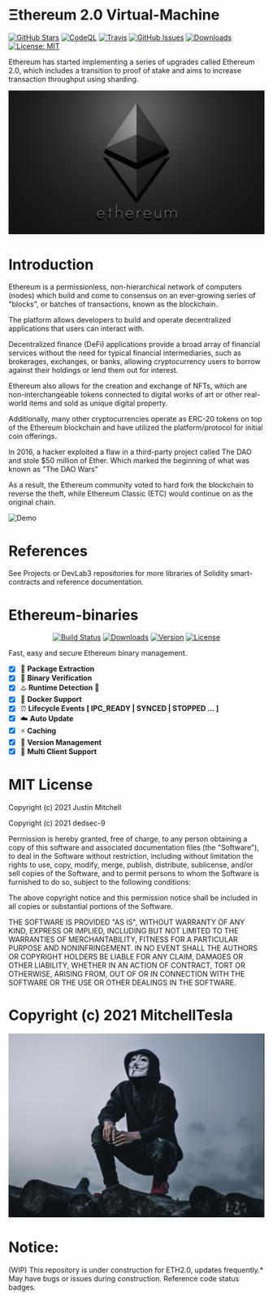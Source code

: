 # Ξthereum 2.0 Virtual-Machine 
[![GitHub Stars](https://img.shields.io/github/stars/mitchelltesla/Ethereum_2.0.svg)](https://github.com/mitchelltesla/Ethereum_2.0/stargazers)
[![CodeQL](https://github.com/MitchellTesla/Ethereum2.0/actions/workflows/codeql-analysis.yml/badge.svg)](https://github.com/MitchellTesla/Ethereum2.0/actions/workflows/codeql-analysis.yml)
[![Travis](https://travis-ci.org/mitchelltesla/Ethereum_2.0.svg?branch=develop)](https://travis-ci.org/mitchelltesla/Ethereum_2.0)
[![GitHub Issues](https://img.shields.io/github/issues/mitchelltesla/Ethereum_2.0.svg)](https://github.com/mitchelltesla/Ethereum_2.0/issues)
[![Downloads](https://img.shields.io/npm/dw/web3x-evm-es.svg)](https://www.npmjs.com/package/web3x-evm-es)
[![License: MIT](https://img.shields.io/badge/License-MIT-blue.svg)](https://github.com/mitchelltesla/Ethereum_2.0/blob/develop/Ethereum_2.0-codegen/LICENSE)
  
Ethereum has started implementing a series of upgrades called Ethereum 2.0, which includes a transition to proof of stake and aims to increase transaction throughput using sharding.
<p align="center">
  <img src="MTeslaEthereumlogo.png" alt="demo" />
</p>
  
# Introduction 
Ethereum is a permissionless, non-hierarchical network of computers (nodes) which build and come to consensus on an ever-growing series of "blocks", or batches of transactions, known as the blockchain. 

The platform allows developers to build and operate decentralized applications that users can interact with.  

Decentralized finance (DeFi) applications provide a broad array of financial services without the need for typical financial intermediaries, such as brokerages, exchanges, or banks, allowing cryptocurrency users to borrow against their holdings or lend them out for interest. 

Ethereum also allows for the creation and exchange of NFTs, which are non-interchangeable tokens connected to digital works of art or other real-world items and sold as unique digital property. 

Additionally, many other cryptocurrencies operate as ERC-20 tokens on top of the Ethereum blockchain and have utilized the platform/protocol for initial coin offerings.

In 2016, a hacker exploited a flaw in a third-party project called The DAO and stole $50 million of Ether.  Which marked the beginning of what was known as "The DAO Wars" 

As a result, the Ethereum community voted to hard fork the blockchain to reverse the theft, while Ethereum Classic (ETC) would continue on as the original chain.

![Demo](https://user-images.githubusercontent.com/44038056/48001064-5d377d00-e0ff-11e8-994f-36d165f9124e.gif)

# References
 See Projects or DevLab3 repositories for more libraries of Solidity smart-contracts and reference documentation. 
 
 # Ethereum-binaries
 <p align="center">
  <a href="https://circleci.com/gh/ethereum/ethereum-binaries"><img src="https://img.shields.io/circleci/project/github/ethereum/ethereum-binaries/master.svg" alt="Build Status"></a>
  <a href="https://npmcharts.com/compare/ethbinary?minimal=true"><img src="https://img.shields.io/npm/dm/ethbinary.svg" alt="Downloads"></a>
  <a href="https://www.npmjs.com/package/ethbinary"><img src="https://img.shields.io/npm/v/ethbinary.svg" alt="Version"></a>
  <a href="https://www.npmjs.com/package/ethbinary"><img src="https://img.shields.io/npm/l/ethbinary.svg" alt="License"></a>
  <br>
</p>

Fast, easy and secure Ethereum binary management.

- [X] 🎁 **Package Extraction**
- [x] 🔐 **Binary Verification**
- [x] ♨️ **Runtime Detection** 🐍
- [X] 🐳 **Docker Support** 
- [X] ⏰ **Lifecycle Events [ IPC_READY | SYNCED | STOPPED ... ]** 
- [x] ☁️ **Auto Update**
- [x] ⚡ **Caching**
- [x] 🐙 **Version Management**
- [x] 🌈 **Multi Client Support**
    
# MIT License

Copyright (c) 2021 Justin Mitchell

Copyright (c) 2021 dedsec-9

Permission is hereby granted, free of charge, to any person obtaining a copy
of this software and associated documentation files (the "Software"), to deal
in the Software without restriction, including without limitation the rights
to use, copy, modify, merge, publish, distribute, sublicense, and/or sell
copies of the Software, and to permit persons to whom the Software is
furnished to do so, subject to the following conditions:

The above copyright notice and this permission notice shall be included in all
copies or substantial portions of the Software.

THE SOFTWARE IS PROVIDED "AS IS", WITHOUT WARRANTY OF ANY KIND, EXPRESS OR
IMPLIED, INCLUDING BUT NOT LIMITED TO THE WARRANTIES OF MERCHANTABILITY,
FITNESS FOR A PARTICULAR PURPOSE AND NONINFRINGEMENT. IN NO EVENT SHALL THE
AUTHORS OR COPYRIGHT HOLDERS BE LIABLE FOR ANY CLAIM, DAMAGES OR OTHER
LIABILITY, WHETHER IN AN ACTION OF CONTRACT, TORT OR OTHERWISE, ARISING FROM,
OUT OF OR IN CONNECTION WITH THE SOFTWARE OR THE USE OR OTHER DEALINGS IN THE
SOFTWARE.

#   Copyright (c) 2021 MitchellTesla 

<p align="center">
  <img src="dedsec9isnotsoanon.jpg" alt="demo" />
</p>


#  Notice: 
(WIP) This repository is under construction for ETH2.0, updates frequently.* May have bugs or issues during construction.  Reference code status badges.

